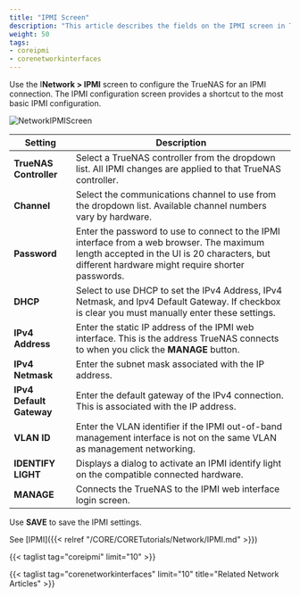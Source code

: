 ```yaml
---
title: "IPMI Screen"
description: "This article describes the fields on the IPMI screen in TrueNAS CORE."
weight: 50
tags:
- coreipmi
- corenetworkinterfaces
---
```



Use the I**Network > IPMI** screen to configure the TrueNAS for an IPMI connection. The IPMI configuration screen provides a shortcut to the most basic IPMI configuration.

![NetworkIPMIScreen](/images/CORE/13.0/NetworkIPMIScreen.png "Network IPMI Screen")

| Setting | Description |
|---------|-------------|
| **TrueNAS Controller** | Select a TrueNAS controller from the dropdown list. All IPMI changes are applied to that TrueNAS controller. |
| **Channel** | Select the communications channel to use from the dropdown list. Available channel numbers vary by hardware. |
| **Password** | Enter the password to use to connect to the IPMI interface from a web browser. The maximum length accepted in the UI is 20 characters, but different hardware might require shorter passwords. |
| **DHCP** | Select to use DHCP to set the IPv4 Address, IPv4 Netmask, and Ipv4 Default Gateway. If checkbox is clear you must manually enter these settings. |
| **IPv4 Address** | Enter the static IP address of the IPMI web interface. This is the address TrueNAS connects to when you click the **MANAGE** button. |
| **IPv4 Netmask** | Enter the subnet mask associated with the IP address. |
| **IPv4 Default Gateway** | Enter the default gateway of the IPv4 connection. This is associated with the IP address. |
| **VLAN ID** | Enter the VLAN identifier if the IPMI out-of-band management interface is not on the same VLAN as management networking. |
| **IDENTIFY LIGHT** | Displays a dialog to activate an IPMI identify light on the compatible connected hardware. |
| **MANAGE** | Connects the TrueNAS to the IPMI web interface login screen. |

Use **SAVE** to save the IPMI settings.

See [IPMI]({{< relref "/CORE/CORETutorials/Network/IPMI.md" >}})

{{< taglist tag="coreipmi" limit="10" >}}

{{< taglist tag="corenetworkinterfaces" limit="10" title="Related Network Articles" >}}
